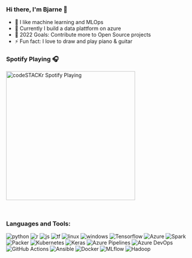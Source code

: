 ### Hi there, I'm Bjarne 👋

- 🔭 I like machine learning and MLOps
- 🏢 Currently I build a data plattform on azure 
- 🥅 2022 Goals: Contribute more to Open Source projects
- ⚡ Fun fact: I love to draw and play piano & guitar 



### Spotify Playing 🎧
[<img src="https://novatorem-sooty-three.vercel.app/api/spotify" alt="codeSTACKr Spotify Playing" width="350" />](https://open.spotify.com/user/1142855884)

<br />

### Languages and Tools:

<div display="flex">
  <img src="https://img.shields.io/badge/-python-gray?style=for-the-badge&&logo=Python"alt="python"/>
  <img src="https://img.shields.io/badge/-r-gray?style=for-the-badge&&logo=R"alt="r"/>
  <img src="https://img.shields.io/badge/-Java Script-gray?style=for-the-badge&&logo=JavaScript"alt="js"/>
  <img src="https://img.shields.io/badge/-Terraform-gray?style=for-the-badge&&logo=Terraform"alt="tf"/>
  <img src="https://img.shields.io/badge/-Linux-gray?style=for-the-badge&&logo=Linux"alt="linux"/>
  <img src="https://img.shields.io/badge/-Windows-gray?style=for-the-badge&&logo=Windows"alt="windows"/>
  <img src="https://img.shields.io/badge/-Tensorflow-gray?style=for-the-badge&&logo=Tensorflow"alt="Tensorflow"/>
  <img src="https://img.shields.io/badge/-Azure-gray?style=for-the-badge&&logo=Microsoft Azure"alt="Azure"/>
  <img src="https://img.shields.io/badge/-Apache Spark-gray?style=for-the-badge&&logo=Apache Spark"alt="Spark"/>
  <img src="https://img.shields.io/badge/-Packer-gray?style=for-the-badge&&logo=Packer"alt="Packer"/>
  <img src="https://img.shields.io/badge/-Kubernetes-gray?style=for-the-badge&&logo=Kubernetes"alt="Kubernetes"/>
  <img src="https://img.shields.io/badge/-Keras-gray?style=for-the-badge&&logo=Keras"alt="Keras"/>
  <img src="https://img.shields.io/badge/-Azure Pipelines-gray?style=for-the-badge&&logo=Azure Pipelines"alt="Azure Pipelines"/>
  <img src="https://img.shields.io/badge/-Azure DevOps-gray?style=for-the-badge&&logo=Azure DevOps"alt="Azure DevOps"/>
  <img src="https://img.shields.io/badge/-GitHub Actions-gray?style=for-the-badge&&logo=GitHub Actions"alt="GitHub Actions"/>
  <img src="https://img.shields.io/badge/-Ansible-gray?style=for-the-badge&&logo=Ansible"alt="Ansible"/>
  <img src="https://img.shields.io/badge/-Docker-gray?style=for-the-badge&&logo=Docker"alt="Docker"/>
  <img src="https://img.shields.io/badge/-MLflow-gray?style=for-the-badge&&logo=MLflow"alt="MLflow"/>
  <img src="https://img.shields.io/badge/-Hadoop-gray?style=for-the-badge&&logo=Apache Hadoop"alt="Hadoop"/>
</div>



<!-- 

Microsoft SQL Server
PostgreSQL
MySQL
SQLite -->


<br />



<!-- ### Latest Videos
<!-- YOUTUBE:START -->	
<!-- - ...	 -->
<!-- YOUTUBE:END -->

<!-- ### 📕 Latest Blog Posts -->

<!-- BLOG-POST-LIST:START -->
<!-- - ... -->
<!-- BLOG-POST-LIST:END -->



